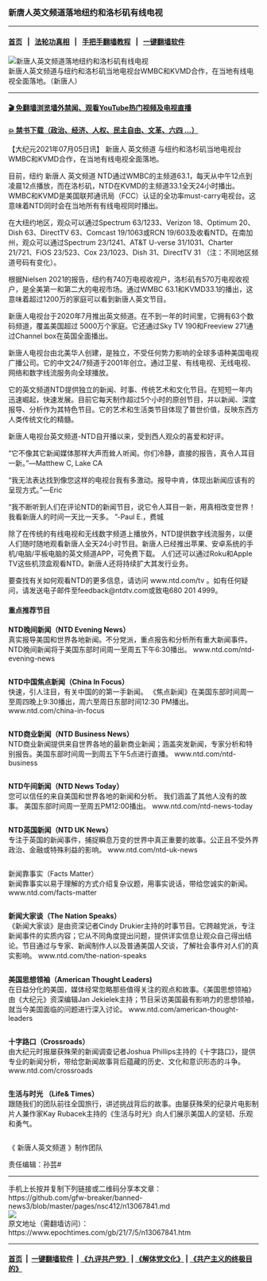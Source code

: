 ### 新唐人英文频道落地纽约和洛杉矶有线电视
------------------------

#### [首页](https://github.com/gfw-breaker/banned-news3/blob/master/README.md) &nbsp;&nbsp;|&nbsp;&nbsp; [法轮功真相](https://github.com/begood0513/basic/blob/master/README.md)  &nbsp;&nbsp;|&nbsp;&nbsp; [手把手翻墙教程](https://github.com/gfw-breaker/guides/wiki)  &nbsp;&nbsp;|&nbsp;&nbsp; [一键翻墙软件](https://github.com/gfw-breaker/nogfw/blob/master/README.md)  



<div><img alt="新唐人英文频道落地纽约和洛杉矶有线电视" class="attachment-djy_600_400 size-djy_600_400 wp-post-image" src="https://i.epochtimes.com/assets/uploads/2021/07/id13067931-Screen-Shot-2021-04-21-at-10.02.53-PM-600x400.jpg"/>
<div class="caption">
 新唐人英文频道与纽约和洛杉矶当地电视台WMBC和KVMD合作，在当地有线电视全面落地。（新唐人）
</div></div><hr/>

#### [ 🎬  免翻墙浏览墙外禁闻、观看YouTube热门视频及电视直播](https://github.com/gfw-breaker/HelloWorld)

#### [ 💥  禁书下载（政治、经济、人权、民主自由、文革、六四 ...）](https://github.com/gfw-breaker/books/blob/master/README.md)

<div><p>
 【大纪元2021年07月05日讯】
 <ok href="https://www.epochtimes.com/gb/tag/%E6%96%B0%E5%94%90%E4%BA%BA.html">
  新唐人
 </ok>
 <ok href="https://www.epochtimes.com/gb/tag/%E8%8B%B1%E6%96%87%E9%A2%91%E9%81%93.html">
  英文频道
 </ok>
 与纽约和洛杉矶当地电视台WMBC和KVMD合作，在当地有线电视全面落地。
</p>
<p>
 目前，纽约
 <ok href="https://www.epochtimes.com/gb/tag/%E6%96%B0%E5%94%90%E4%BA%BA.html">
  新唐人
 </ok>
 <ok href="https://www.epochtimes.com/gb/tag/%E8%8B%B1%E6%96%87%E9%A2%91%E9%81%93.html">
  英文频道
 </ok>
 NTD通过WMBC的主频道63.1，每天从中午12点到凌晨12点播放，而在洛杉矶，NTD在KVMD的主频道33.1全天24小时播出。 WMBC和KVMD是美国联邦通讯局（FCC）认证的全功率must-carry电视台。这意味着NTD同时会在当地所有有线电视同时播出。
</p>
<p>
 在大纽约地区，观众可以通过Spectrum 63/1233、Verizon 18、Optimum 20、Dish 63、DirectTV 63、Comcast 19/1063或RCN 19/603及收看NTD。在南加州，观众可以通过Spectrum 23/1241、AT&amp;T U-verse 31/1031、Charter 21/721、FiOS 23/523、Cox 23/1023、Dish 31、DirectTV 31 （注：不同地区频道号码有变化）。
</p>
<p>
 根据Nielsen 2021的报告，纽约有740万电视收视户，洛杉矶有570万电视收视户，是全美第一和第二大的电视市场。通过WMBC 63.1和KVMD33.1的播出，这意味着超过1200万的家庭可以看到新唐人英文节目。
</p>
<p>
 新唐人电视台于2020年7月推出英文频道。在不到一年的时间里，它拥有63个数码频道，覆盖美国超过 5000万个家庭。它还通过Sky TV 190和Freeview 271通过Channel box在英国全面播出。
</p>
<p>
 新唐人电视台由北美华人创建，是独立，不受任何势力影响的全球多语种美国电视广播公司。它的中文24/7频道于2001年创立。通过卫星、有线电视、无线电视、网络和数字线流服务向全球播放。
</p>
<p>
 它的英文频道NTD提供独立的新闻、时事、传统艺术和文化节目。在短短一年内迅速崛起，快速发展。目前它每天制作超过5个小时的原创节目，并以新闻、深度报导、分析作为其特色节目。它的艺术和生活类节目体现了普世价值，反映东西方人类传统文化的精髓。
</p>
<p>
 新唐人电视台英文频道-NTD自开播以来，受到西人观众的喜爱和好评。
</p>
<p>
 “它不像其它新闻媒体那样大声而耸人听闻。你们冷静，直接的报告，真令人耳目一新。”—Matthew C, Lake CA
</p>
<p>
 “我无法表达找到像您这样的电视台我有多激动。报导中肯，体现出新闻应该有的呈现方式。”—Eric
</p>
<p>
 “我不断听到人们在评论NTD的新闻节目，说它令人耳目一新，用真相改变世界！我看新唐人的时间一天比一天多。 ”-Paul E.，费城
</p>
<p>
 除了在传统的有线电视和无线数字频道上播放外，NTD提供数字线流服务，以便人们随时随地观看新唐人全天24小时节目。新唐人已经推出苹果、安卓系统的手机/电脑/平板电脑的英文频道APP，可免费下载。 人们还可以通过Roku和Apple TV这些机顶盒观看NTD。新唐人还将持续扩大其发行业务。
</p>
<p>
 要查找有关如何观看NTD的更多信息，请访问
 <ok href="http://www.ntd.com/tv">
  www.ntd.com/tv
 </ok>
 。如有任何疑问，请发送电子邮件至feedback@ntdtv.com或致电680 201 4999。
</p>
<h4>
 重点推荐节目
</h4>
<p>
 <strong>
  NTD晚间新闻（NTD Evening News）
 </strong>
 <br/>
 真实报导美国和世界各地新闻。不分党派，重点报告和分析所有重大新闻事件。 NTD晚间新闻将于美国东部时间周一至周五下午6:30播出。
 <ok href="http://www.ntd.com/ntd-evening-news">
  www.ntd.com/ntd-evening-news
 </ok>
</p>
<p>
 <ok href="https://i.epochtimes.com/assets/uploads/2021/07/id13067871-11.jpeg">
  <img alt="" class="aligncenter size-full wp-image-13067871" src="https://i.epochtimes.com/assets/uploads/2021/07/id13067871-11.jpeg"/>
 </ok>
</p>
<p>
 <strong>
  NTD中国焦点新闻（China In Focus）
 </strong>
 <br/>
 快速，引人注目，有关中国的的第一手新闻。 《焦点新闻》在美国东部时间周一至周四晚上9:30播出，周六至周日东部时间12:30 PM播出。
 <ok href="http://www.ntd.com/china-in-focus">
  www.ntd.com/china-in-focus
 </ok>
</p>
<p>
 <ok href="https://i.epochtimes.com/assets/uploads/2021/07/id13067874-13.png">
  <img alt="" class="aligncenter size-large wp-image-13067874" src="https://i.epochtimes.com/assets/uploads/2021/07/id13067874-13-600x316.png"/>
 </ok>
</p>
<p>
 <strong>
  NTD商业新闻（NTD Business News）
 </strong>
 <br/>
 NTD商业新闻提供来自世界各地的最新商业新闻；涵盖突发新闻，专家分析和特别报告。美国东部时间周一到周五下午5点进行直播。
 <ok href="http://www.ntd.com/ntd-business">
  www.ntd.com/ntd-business
 </ok>
</p>
<p>
 <ok href="https://i.epochtimes.com/assets/uploads/2021/07/id13067877-14.png">
  <img alt="" class="aligncenter size-large wp-image-13067877" src="https://i.epochtimes.com/assets/uploads/2021/07/id13067877-14-600x263.png"/>
 </ok>
</p>
<p>
 <strong>
  NTD午间新闻（NTD News Today）
 </strong>
 <br/>
 您可以信任的来自美国和世界各地的新闻和分析。 我们涵盖了其他人没有的故事。 美国东部时间周一至周五PM12:00播出。
 <ok href="www.ntd.com/ntd-news-today">
  www.ntd.com/ntd-news-today
 </ok>
</p>
<p>
 <ok href="https://i.epochtimes.com/assets/uploads/2021/07/id13067878-Picture1.png">
  <img alt="" class="aligncenter size-large wp-image-13067878" src="https://i.epochtimes.com/assets/uploads/2021/07/id13067878-Picture1-600x254.png"/>
 </ok>
</p>
<p>
 <strong>
  NTD英国新闻（NTD UK News）
 </strong>
 <br/>
 专注于英国的新闻事件，捕捉瞬息万变的世界中真正重要的故事。公正且不受外界政治、金融或特殊利益的影响。
 <ok href="www.ntd.com/ntd-uk-news">
  www.ntd.com/ntd-uk-news
 </ok>
</p>
<p>
 <ok href="https://i.epochtimes.com/assets/uploads/2021/07/id13067879-Picture2.png">
  <img alt="" class="aligncenter size-large wp-image-13067879" src="https://i.epochtimes.com/assets/uploads/2021/07/id13067879-Picture2-600x258.png"/>
 </ok>
</p>
<p>
 新闻靠事实（Facts Matter）
 <br/>
 新闻靠事实以易于理解的方式介绍复杂议题，用事实说话，带给您诚实的新闻。
 <ok href="www.ntd.com/facts-matter">
  www.ntd.com/facts-matter
 </ok>
</p>
<p>
 <ok href="https://i.epochtimes.com/assets/uploads/2021/07/id13067880-15.png">
  <img alt="" class="aligncenter size-full wp-image-13067880" src="https://i.epochtimes.com/assets/uploads/2021/07/id13067880-15.png"/>
 </ok>
</p>
<p>
 <strong>
  新闻大家谈（The Nation Speaks）
 </strong>
 <br/>
 《新闻大家谈》是由资深记者Cindy Drukier主持的时事节目。它跨越党派，专注新闻事件的实质内容；它从不同角度提出问题，提供详实信息让观众自己得出结论。节目通过与专家、新闻制作人以及普通美国人交谈，了解社会事件对人们的真实影响。
 <ok href="http://www.ntd.com/the-nation-speaks">
  www.ntd.com/the-nation-speaks
 </ok>
</p>
<p>
 <ok href="https://i.epochtimes.com/assets/uploads/2021/07/id13067881-16.png">
  <img alt="" class="aligncenter size-large wp-image-13067881" src="https://i.epochtimes.com/assets/uploads/2021/07/id13067881-16-600x165.png"/>
 </ok>
</p>
<p>
 <strong>
  美国思想领袖（American Thought Leaders)
 </strong>
 <br/>
 在日益分化的美国，媒体经常忽略那些值得关注的观点和故事。《美国思想领袖》 由《大纪元》资深编辑Jan Jekielek主持；节目采访美国最有影响力的思想领袖，就当今美国面临的问题进行深入讨论。
 <ok href="http://www.ntd.com/american-thought-leaders">
  www.ntd.com/american-thought-leaders
 </ok>
</p>
<p>
 <ok href="https://i.epochtimes.com/assets/uploads/2021/07/id13067882-17.png">
  <img alt="" class="aligncenter size-large wp-image-13067882" src="https://i.epochtimes.com/assets/uploads/2021/07/id13067882-17-600x293.png"/>
 </ok>
</p>
<p>
 <strong>
  十字路口（Crossroads）
 </strong>
 <br/>
 由大纪元时报屡获殊荣的新闻调查记者Joshua Phillips主持的《十字路口》，提供专业的新闻分析，带给您新闻故事背后蕴藏的历史、文化和意识形态的斗争。
 <ok href="http://www.ntd.com/crossroads">
  www.ntd.com/crossroads
 </ok>
</p>
<p>
 <ok href="https://i.epochtimes.com/assets/uploads/2021/07/id13067883-18.png">
  <img alt="" class="aligncenter size-large wp-image-13067883" src="https://i.epochtimes.com/assets/uploads/2021/07/id13067883-18-600x166.png"/>
 </ok>
</p>
<p>
 <strong>
  生活与时光 （Life&amp; Times）
 </strong>
 <br/>
 跟随我们的团队前往全国旅行，讲述挑战背后的故事。由屡获殊荣的纪录片电影制片人兼作家Kay Rubacek主持的《生活与时光》向人们展示美国人的坚韧、乐观和勇气。
</p>
<p>
 <ok href="https://i.epochtimes.com/assets/uploads/2021/07/id13067884-19.png">
  <img alt="" class="aligncenter size-full wp-image-13067884" src="https://i.epochtimes.com/assets/uploads/2021/07/id13067884-19.png"/>
 </ok>
</p>
<p>
 《
 <ok href="https://www.epochtimes.com/gb/tag/%e6%96%b0%e5%94%90%e4%ba%ba%e8%8b%b1%e6%96%87%e9%a0%bb%e9%81%93.html">
  新唐人英文频道
 </ok>
 》制作团队
</p>
<p>
 责任编辑：孙芸#
</p>
</div>
<hr/>
手机上长按并复制下列链接或二维码分享本文章：<br/>
https://github.com/gfw-breaker/banned-news3/blob/master/pages/nsc412/n13067841.md <br/>
<a href='https://github.com/gfw-breaker/banned-news3/blob/master/pages/nsc412/n13067841.md'><img src='https://github.com/gfw-breaker/banned-news3/blob/master/pages/nsc412/n13067841.md.png'/></a> <br/>
原文地址（需翻墙访问）：https://www.epochtimes.com/gb/21/7/5/n13067841.htm


------------------------
#### [首页](https://github.com/gfw-breaker/banned-news3/blob/master/README.md) &nbsp;|&nbsp; [一键翻墙软件](https://github.com/gfw-breaker/nogfw/blob/master/README.md) &nbsp;| [《九评共产党》](https://github.com/gfw-breaker/9ping.md/blob/master/README.md#九评之一评共产党是什么) | [《解体党文化》](https://github.com/gfw-breaker/jtdwh.md/blob/master/README.md) | [《共产主义的终极目的》](https://github.com/gfw-breaker/gczydzjmd.md/blob/master/README.md)


<img src='http://gfw-breaker.win/banned-news3/pages/nsc412/n13067841.md' width='0px' height='0px'/>
